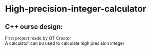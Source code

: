 # High-precision-integer-calculator
## C++ ourse design:  
First project made by QT Creator  
A calculator can bu used to calculate high precision integer

